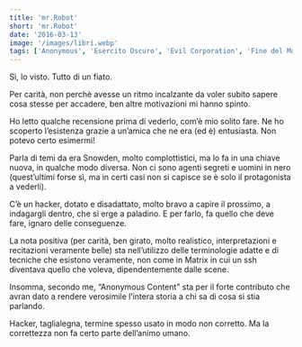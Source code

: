 ```yaml
---
title: 'mr.Robot'
short: 'mr.Robot'
date: '2016-03-13'
image: '/images/libri.webp'
tags: ['Anonymous', 'Esercito Oscuro', 'Evil Corporation', 'Fine del Mondo', 'fSociety', 'Fuffa', 'Hacker', 'Lobby', 'Loggie Massoniche', 'mr.robot', 'Potenti', 'Realtà', 'Series', 'Sicurezza', 'Telefilm']
---
```


Sì, lo visto. Tutto di un fiato.

Per carità, non perchè avesse un ritmo incalzante da voler subito sapere cosa stesse per accadere, ben altre motivazioni mi hanno spinto.

Ho letto qualche recensione prima di vederlo, com’è mio solito fare. Ne ho scoperto l’esistenza grazie a un’amica che ne era (ed è) entusiasta. Non potevo certo esimermi!

Parla di temi da era Snowden, molto complottistici, ma lo fa in una chiave nuova, in qualche modo diversa. Non ci sono agenti segreti e uomini in nero (quest’ultimi forse sì, ma in certi casi non si capisce se è solo il protagonista a vederli).

C’è un hacker, dotato e disadattato, molto bravo a capire il prossimo, a indagargli dentro, che si erge a paladino. E per farlo, fa quello che deve fare, ignaro delle conseguenze.

La nota positiva (per carità, ben girato, molto realistico, interpretazioni e recitazioni veramente belle) sta nell’utilizzo delle terminologie adatte e di tecniche che esistono veramente, non come in Matrix in cui un ssh diventava quello che voleva, dipendentemente dalle scene.

Insomma, secondo me, “Anonymous Content” sta per il forte contributo che avran dato a rendere verosimile l’intera storia a chi sa di cosa si stia parlando.

Hacker, taglialegna, termine spesso usato in modo non corretto. Ma la correttezza non fa certo parte dell’animo umano.
